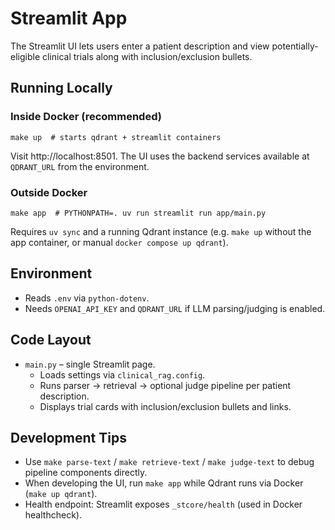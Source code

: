 # Streamlit App

The Streamlit UI lets users enter a patient description and view potentially-eligible clinical trials along with inclusion/exclusion bullets.

## Running Locally

### Inside Docker (recommended)
```
make up  # starts qdrant + streamlit containers
```
Visit http://localhost:8501. The UI uses the backend services available at `QDRANT_URL` from the environment.

### Outside Docker
```
make app  # PYTHONPATH=. uv run streamlit run app/main.py
```
Requires `uv sync` and a running Qdrant instance (e.g. `make up` without the app container, or manual `docker compose up qdrant`).

## Environment
- Reads `.env` via `python-dotenv`.
- Needs `OPENAI_API_KEY` and `QDRANT_URL` if LLM parsing/judging is enabled.

## Code Layout
- `main.py` – single Streamlit page.
  - Loads settings via `clinical_rag.config`.
  - Runs parser → retrieval → optional judge pipeline per patient description.
  - Displays trial cards with inclusion/exclusion bullets and links.

## Development Tips
- Use `make parse-text` / `make retrieve-text` / `make judge-text` to debug pipeline components directly.
- When developing the UI, run `make app` while Qdrant runs via Docker (`make up qdrant`).
- Health endpoint: Streamlit exposes `_stcore/health` (used in Docker healthcheck).
